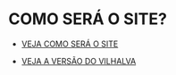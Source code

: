 # COMO SERÁ O SITE?

* [VEJA COMO SERÁ O SITE](https://youtu.be/vkN1FAIoRic?si=rVzbPB-msY2d1OtW)

* [VEJA A VERSÃO DO VILHALVA](https://youtu.be/_vbe5zTLocM?si=XP4wHqWvhZvTpt2w)